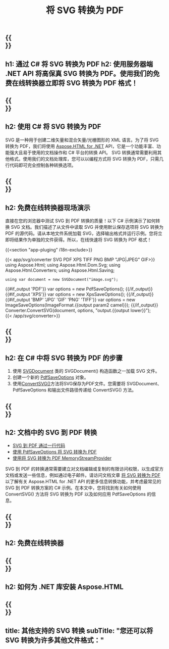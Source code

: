 ﻿---
translation: true
template: /templates/_template-conversion-child.md
title: 将 SVG 转换为 PDF
description: 在 C# 中将 SVG 转换为 PDF。在 ASP.NET 或任何 .NET 应用程序中轻松使用转换器 API。免费试用在线 SVG 到 PDF 转换器！
url: /net/conversion/svg-to-pdf/
family: html
platformtag: net
feature: conversion
informat: SVG
outformat: PDF
otherformats: XPS GIF JPEG PNG TIFF BMP
---

{{<section banner>}}
---
h1: 通过 C# 将 SVG 转换为 PDF
h2: 使用服务器端 .NET API 将高保真 SVG 转换为 PDF。使用我们的免费在线转换器立即将 SVG 转换为 PDF 格式！
---

{{<section overview>}}
---
h2: 使用 C# 将 SVG 转换为 PDF
---

SVG 是一种用于创建二维矢量和混合矢量/光栅图形的 XML 语言。为了将 SVG 转换为 PDF，我们将使用 [Aspose.HTML for .NET](https://products.aspose.com/html/net/) API，它是一个功能丰富、功能强大且易于使用的文档操作和 C# 平台的转换 API。 SVG 转换通常需要利用其他格式。使用我们的文档处理库，您可以以编程方式将 SVG 转换为 PDF，只需几行代码即可完全控制各种转换选项。

{{<section demos>}}
---
h2: 免费在线转换器现场演示
---

直接在您的浏览器中测试 SVG 到 PDF 转换的质量！以下 C# 示例演示了如何转换 SVG 文档。我们描述了从文件中读取 SVG 并使用默认保存选项将 SVG 转换为 PDF 的源代码。请从本地文件系统加载 SVG，选择输出格式并运行示例。您将立即将结果作为单独的文件获得。所以，在线快速将 SVG 转换为 PDF 格式！

{{<section "app-pluging" i18n-exclude>}}

{{< app/svg/converter SVG PDF  XPS TIFF PNG BMP "JPG|JPEG" GIF>}}
using Aspose.Html;
using Aspose.Html.Dom.Svg;
using Aspose.Html.Converters;
using Aspose.Html.Saving;

    using var document = new SVGDocument("image.svg");
{{#if_output 'PDF'}}
    var options = new PdfSaveOptions();
{{/if_output}}
{{#if_output 'XPS'}}
    var options = new XpsSaveOptions();
{{/if_output}}
{{#if_output 'BMP' 'JPG' 'GIF' 'PNG' 'TIFF'}}
    var options = new ImageSaveOptions(ImageFormat.{{output param2 camel}});
{{/if_output}}
    Converter.ConvertSVG(document, options, "output.{{output lower}}");   
{{< /app/svg/converter>}}


{{<section steps>}}
---
h2: 在 C# 中将 SVG 转换为 PDF 的步骤
---

1. 使用 [SVGDocument](https://reference.aspose.com/html/net/aspose.html.dom.svg/svgdocument/) 类的 SVGDocument() 构造函数之一加载 SVG 文件。
1. 创建一个新的 [PdfSaveOptions](https://reference.aspose.com/html/net/aspose.html.saving/pdfsaveoptions/) 对象。
1. 使用[ConvertSVG()](https://reference.aspose.com/html/net/aspose.html.converters/converter/convertsvg/#convertsvg_3)方法将SVG保存为PDF文件。您需要将 SVGDocument、PdfSaveOptions 和输出文件路径传递给 ConvertSVG() 方法。

{{<section documentation>}}
---
h2: 文档中的 SVG 到 PDF 转换
---

  - <a href="https://docs.aspose.com/html/net/converting-between-formats/svg-to-pdf/#svg-to-pdf-by-a-single-line-of-code " target="_blank">SVG 到 PDF 通过一行代码</a>
  - <a href="https://docs.aspose.com/html/net/converting-between-formats/svg-to-pdf/#convert-svg-to-pdf-using-pdfsaveoptions" target="_blank" >使用 PdfSaveOptions 将 SVG 转换为 PDF</a>
  - <a href="https://docs.aspose.com/html/net/converting-between-formats/svg-to-pdf/#output-stream-providers" target="_blank">使用将 SVG 转换为 PDF MemoryStreamProvider</a>

SVG 到 PDF 的转换通常需要建立对文档编辑或复制的有限访问权限，以生成官方文档或发送一些信息，例如通过电子邮件。请访问文档文章 [将 SVG 转换为 PDF](https://docs.aspose.com/html/net/converting-between-formats/svg-to-pdf/) 以了解有关 Aspose.HTML for .NET API 的更多信息转换功能，并考虑最常见的 SVG 到 PDF 转换方案的 C# 示例。在本文中，您将找到有关如何使用 ConvertSVG() 方法将 SVG 转换为 PDF 以及如何应用 PdfSaveOptions 的信息。

{{<section online-converters>}}
---
h2: 免费在线转换器
---

{{<section get-started>}}
---
h2: 如何为 .NET 库安装 Aspose.HTML
---

{{<section other-conversions>}}
---
title: 其他支持的 SVG 转换
subTitle: "您还可以将 SVG 转换为许多其他文件格式："
---